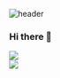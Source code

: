 <!--
### Hi there 👋
-->

![header](https://capsule-render.vercel.app/api?type=venom&color=0:8af024,100:0d8f09&fontColor=000000&height=200&section=header&text=Heejin's%20Space&fontSize=80&stroke=8af024)

### Hi there 👋

<a href="#none" target="_blank"><img src="https://img.shields.io/badge/Python-3776AB?style=square&logo=python&logoColor=FFFFFF"/></a>
<br>
<a href="#none" target="_blank"><img src="https://img.shields.io/badge/PyTorch-EE4C2C?style=square&logo=pytorch&logoColor=FFFFFF"/></a>
<!--
**juliet13579/juliet13579** is a ✨ _special_ ✨ repository because its `README.md` (this file) appears on your GitHub profile.

Here are some ideas to get you started:

- 🔭 I’m currently working on ...
- 🌱 I’m currently learning ...
- 👯 I’m looking to collaborate on ...
- 🤔 I’m looking for help with ...
- 💬 Ask me about ...
- 📫 How to reach me: ...
- 😄 Pronouns: ...
- ⚡ Fun fact: ...
-->
